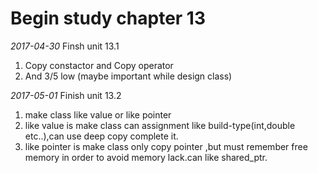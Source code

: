 Begin study chapter 13
==================================

*2017-04-30*
Finsh unit 13.1
1. Copy constactor and Copy operator
2. And 3/5 low (maybe important while design class)

*2017-05-01*
Finish unit 13.2
1. make class like value or like pointer
2. like value is make class can assignment like build-type(int,double etc..),can use deep copy complete it. 
3. like pointer is make class only copy pointer ,but must remember free memory in order to avoid memory lack.can like shared_ptr. 
